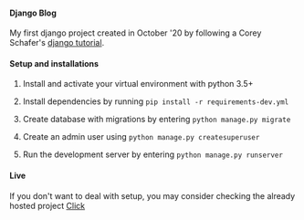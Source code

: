 #### Django Blog
My first django project created in October '20 by following a Corey Schafer's [django tutorial](https://www.youtube.com/playlist?list=PL-osiE80TeTtoQCKZ03TU5fNfx2UY6U4p).

#### Setup and installations
1. Install and activate your virtual environment with python 3.5+

2. Install dependencies by running ```pip install -r requirements-dev.yml```

3. Create database with migrations by entering ```python manage.py migrate```

4. Create an admin user using ```python manage.py createsuperuser```

5. Run the development server by entering ```python manage.py runserver```

#### Live 
If you don't want to deal with setup, you may consider checking the already hosted project [Click](http://15.237.88.143)

